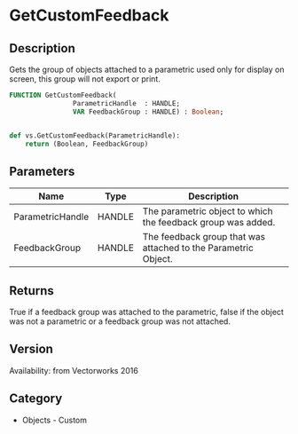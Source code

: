 # GetCustomFeedback

## Description
Gets the group of objects attached to a parametric used only for display on screen, this group will not export or print.

```pascal
FUNCTION GetCustomFeedback(
				ParametricHandle  : HANDLE;
				VAR FeedbackGroup : HANDLE) : Boolean;
```

```python

def vs.GetCustomFeedback(ParametricHandle):
    return (Boolean, FeedbackGroup)
```

## Parameters
|Name|Type|Description|
|---|---|---|
|ParametricHandle|HANDLE|The parametric object to which the feedback group was added.|
|FeedbackGroup|HANDLE|The feedback group that was attached to the Parametric Object.|

## Returns
True if a feedback group was attached to the parametric, false if the object was not a parametric or a feedback group was not attached.

## Version
Availability: from Vectorworks 2016
## Category
* Objects - Custom


